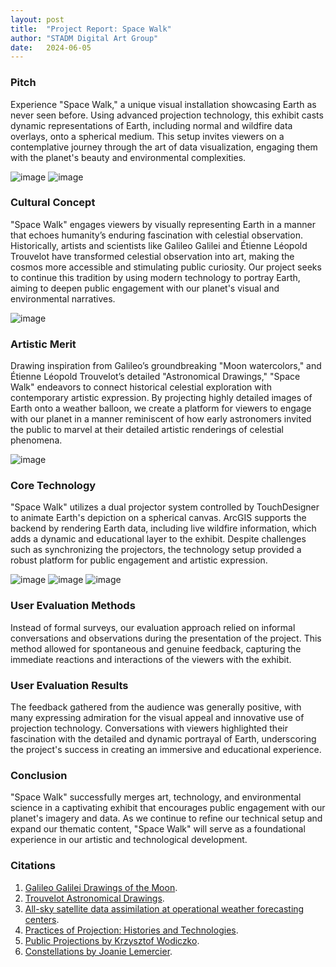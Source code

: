 ```yaml
---
layout: post
title:  "Project Report: Space Walk"
author: "STADM Digital Art Group"
date:   2024-06-05
---
```


### Pitch
Experience "Space Walk," a unique visual installation showcasing Earth as never seen before. Using advanced projection technology, this exhibit casts dynamic representations of Earth, including normal and wildfire data overlays, onto a spherical medium. This setup invites viewers on a contemplative journey through the art of data visualization, engaging them with the planet's beauty and environmental complexities.

![image](/engr352/assets/img/mig/finalEarth.png)
![image](/engr352/assets/img/mig/ourEarthPrototype.png)

### Cultural Concept
"Space Walk" engages viewers by visually representing Earth in a manner that echoes humanity’s enduring fascination with celestial observation. Historically, artists and scientists like Galileo Galilei and Étienne Léopold Trouvelot have transformed celestial observation into art, making the cosmos more accessible and stimulating public curiosity. Our project seeks to continue this tradition by using modern technology to portray Earth, aiming to deepen public engagement with our planet's visual and environmental narratives.

![image](/engr352/assets/img/mig/culturalConcept.png)

### Artistic Merit
Drawing inspiration from Galileo’s groundbreaking "Moon watercolors," and Étienne Léopold Trouvelot’s detailed "Astronomical Drawings," "Space Walk" endeavors to connect historical celestial exploration with contemporary artistic expression. By projecting highly detailed images of Earth onto a weather balloon, we create a platform for viewers to engage with our planet in a manner reminiscent of how early astronomers invited the public to marvel at their detailed artistic renderings of celestial phenomena.

![image](/engr352/assets/img/mig/artisticConcept.png)

### Core Technology
"Space Walk" utilizes a dual projector system controlled by TouchDesigner to animate Earth's depiction on a spherical canvas. ArcGIS supports the backend by rendering Earth data, including live wildfire information, which adds a dynamic and educational layer to the exhibit. Despite challenges such as synchronizing the projectors, the technology setup provided a robust platform for public engagement and artistic expression.

![image](/engr352/assets/img/mig/touchDesignerImg.png)
![image](/engr352/assets/img/mig/mainApp.png)
![image](/engr352/assets/img/mig/arcGis.png)

### User Evaluation Methods
Instead of formal surveys, our evaluation approach relied on informal conversations and observations during the presentation of the project. This method allowed for spontaneous and genuine feedback, capturing the immediate reactions and interactions of the viewers with the exhibit.

### User Evaluation Results
The feedback gathered from the audience was generally positive, with many expressing admiration for the visual appeal and innovative use of projection technology. Conversations with viewers highlighted their fascination with the detailed and dynamic portrayal of Earth, underscoring the project's success in creating an immersive and educational experience.

### Conclusion
"Space Walk" successfully merges art, technology, and environmental science in a captivating exhibit that encourages public engagement with our planet's imagery and data. As we continue to refine our technical setup and expand our thematic content, "Space Walk" will serve as a foundational experience in our artistic and technological development.

### Citations
1. [Galileo Galilei Drawings of the Moon](https://brunelleschi.imss.fi.it/galileopalazzostrozzi/object/GalileoGalileiDrawingsOfTheMoon.html).
2. [Trouvelot Astronomical Drawings](https://archive.org/details/TrouvelotAstronomicalDrawings).
3. [All-sky satellite data assimilation at operational weather forecasting centers](https://rmets.onlinelibrary.wiley.com/doi/full/10.1002/qj.3202).
4. [Practices of Projection: Histories and Technologies](https://books.google.com/books?hl=en&lr=&id=X93QDwAAQBAJ&oi=fnd&pg=PP1&dq=projection+art+technology&ots=FOir7jYlT3&sig=bYXUMQeux18PvK_8Y9PqrHsTcEI).
5. [Public Projections by Krzysztof Wodiczko](https://www.krzysztofwodiczko.com/public-projections#/new-gallery-79/).
6. [Constellations by Joanie Lemercier](https://joanielemercier.com/constellations/).

